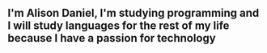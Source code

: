 ## I'm Alison Daniel, I'm studying programming and I will study languages ​​for the rest of my life because I have a passion for technology

<!--
**LicomL/LicomL** is a ✨ _special_ ✨ repository because its `README.md` (this file) appears on your GitHub profile.

Here are some ideas to get you started:

- 🔭 I’m currently working on: I don't work with technology at the moment, but I'm looking forward to an opportunity to learn and enter the field. Despite this, I am developing personal projects
- 🌱 I’m currently learning: I'm specializing in JavaScript but from time to time I explore other languages.
- 👯 I’m looking to collaborate on: My dream is to work as a developer, I don't mind starting as a front-end or back-end, but I want to be part of some big project that makes a difference in technology.
- 🤔 I’m looking for help with: I intend to help with the construction of projects and solve problems working as a team.
- 💬 Ask me about: I like unknown languages ​​and I'm interested in them, one that I really enjoyed tinkering with was the .XS language from Age of Mythology, a game-specific language similar to Java.
- 📫 How to reach me: You can access my email for contact alison.serafim@edu.unipar.br
- 😄 Main life objective: My main goal is to have a job that I enjoy working, earn a decent living wage and have my free time on weekends and holidays to enjoy with my family without worrying about tomorrow. A simple and functional way of living.
- ⚡ Fun fact: I like hypertrophy bodybuilding, video games and also creating tabletop RPG worlds. Being very communicative about my hobbies
-->
